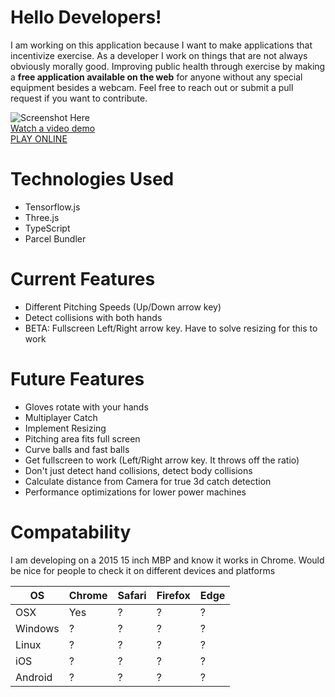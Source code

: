 # Hello Developers!

I am working on this application because I want to make applications that incentivize exercise. As a developer I work on things that are not always obviously morally good. Improving public health through exercise by making a **free application available on the web** for anyone without any special equipment besides a webcam. Feel free to reach out or submit a pull request if you want to contribute.

![Screenshot Here](https://i.imgur.com/D3YSt4w.jpg "Screenshot. More in the video linked.")  
[Watch a video demo](https://youtu.be/K-d9zZWKDz0)  
[PLAY ONLINE](https://shopped.github.io/VirtualCatch/dist/)  

# Technologies Used
* Tensorflow.js
* Three.js
* TypeScript
* Parcel Bundler

# Current Features
* Different Pitching Speeds (Up/Down arrow key)
* Detect collisions with both hands
* BETA: Fullscreen Left/Right arrow key. Have to solve resizing for this to work

# Future Features
* Gloves rotate with your hands
* Multiplayer Catch
* Implement Resizing
* Pitching area fits full screen
* Curve balls and fast balls
* Get fullscreen to work (Left/Right arrow key. It throws off the ratio)
* Don't just detect hand collisions, detect body collisions
* Calculate distance from Camera for true 3d catch detection
* Performance optimizations for lower power machines

# Compatability
I am developing on a 2015 15 inch MBP and know it works in Chrome. Would be nice for people to check it on different devices and platforms

| OS      | Chrome | Safari | Firefox | Edge |
|---------|--------|--------|---------|------|
| OSX     | Yes    | ?      | ?       | ?    |
| Windows | ?      | ?      | ?       | ?    |
| Linux   | ?      | ?      | ?       | ?    |
| iOS     | ?      | ?      | ?       | ?    |
| Android | ?      | ?      | ?       | ?    |
